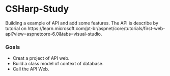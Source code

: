 # CSHarp-Study

<p>Building a example of API and add some features. The API is describe by tutorial on https://learn.microsoft.com/pt-br/aspnet/core/tutorials/first-web-api?view=aspnetcore-6.0&tabs=visual-studio.</p>

<h3>Goals</h3>
   <ul>
    <li>Creat a project of API web.</li>
    <li>Build a class model of context of database.</li>
    <li>Call the API Web.</li>
  </ul> 


